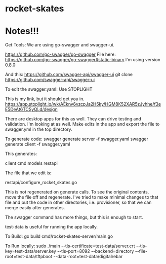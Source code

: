 # rocket-skates



# Notes!!!

Get Tools:
We are using go-swagger and swagger-ui.

https://github.com/go-swagger/go-swagger
File here:  https://github.com/go-swagger/go-swagger#static-binary
I'm using version 0.8.0

And this: https://github.com/swagger-api/swagger-ui
git clone https://github.com/swagger-api/swagger-ui

To edit the swagger.yaml: Use STOPLIGHT

This is my link, but it should get you in.
https://app.stoplight.io/wk/AEknv6vzcpJa2H5ky/HGM8K52XAR5zJyhhe/f3eE5DeAt6TCSyQLd/design

There are desktop apps for this as well.  They can drive testing and validation.  I'm looking at as well.
Make edits in the app and export the file to swagger.yml in the top directory. 

To generate code:
swagger generate server -f swagger.yaml
swagger generate client -f swagger.yaml

This generates:

client
cmd
models
restapi

The file that we edit is:

restapi/configure_rocket_skates.go 

This is not regenerated on generate calls. To see the original contents, move the file off and regenerate.  I've tried to make minimal changes to that file and put the code in other directories, i.e. provisioner, so that we can merge easily after generates.

The swagger command has more things, but this is enough to start.


test-data is useful for running the app locally.


To Build:
go build cmd/rocket-skates-server/main.go

To Run locally:
sudo ./main  --tls-certificate=test-data/server.crt --tls-key=test-data/server.key --tls-port=8092 --backend=directory --file-root=test-data/tftpboot --data-root=test-data/digitalrebar
